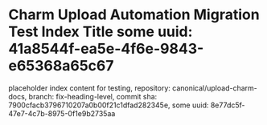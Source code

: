 # Charm Upload Automation Migration Test Index Title some uuid: 41a8544f-ea5e-4f6e-9843-e65368a65c67
 placeholder index content for testing,  repository: canonical/upload-charm-docs,  branch: fix-heading-level,  commit sha: 7900cfacb3796710207a0b00f21c1dfad282345e,  some uuid: 8e77dc5f-47e7-4c7b-8975-0f1e9b2735aa
